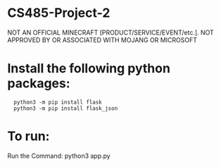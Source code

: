 # CS485-Project-2
NOT AN OFFICIAL MINECRAFT [PRODUCT/SERVICE/EVENT/etc.]. NOT APPROVED BY OR ASSOCIATED WITH MOJANG OR MICROSOFT

# Install the following python packages:
	  python3 -m pip install flask
	  python3 -m pip install flask_json
# To run: 
  Run the Command:
  python3 app.py
